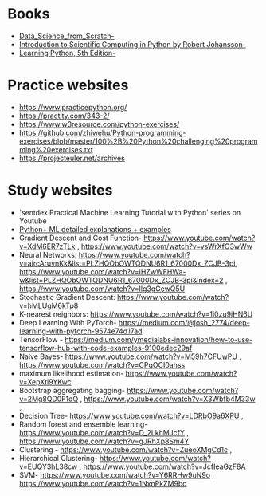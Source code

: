 # Books
* [Data_Science_from_Scratch-](http://math.ecnu.edu.cn/~lfzhou/seminar/[Joel_Grus]_Data_Science_from_Scratch_First_Princ.pdf)
* [Introduction to Scientific Computing in Python by Robert Johansson-](http://mmc.geofisica.unam.mx/femp/Herramientas/Lenguajes/Python/Learning%20Python,%205th%20Edition.pdf)
* [Learning Python, 5th Edition-](http://www-star.st-and.ac.uk/~pw31/CompAstro/IntroToPython.pdf)


# Practice websites
* https://www.practicepython.org/
* https://practity.com/343-2/
* https://www.w3resource.com/python-exercises/
* https://github.com/zhiwehu/Python-programming-exercises/blob/master/100%2B%20Python%20challenging%20programming%20exercises.txt
* https://projecteuler.net/archives

  
# Study websites
* 'sentdex Practical Machine Learning Tutorial with Python' series on Youtube   
* [Python+ ML detailed explanations + examples](https://stackabuse.com/tag/python/)  
* Gradient Descent and Cost Function- https://www.youtube.com/watch?v=XdM6ER7zTLk , https://www.youtube.com/watch?v=vsWrXfO3wWw 
* Neural Networks: https://www.youtube.com/watch?v=aircAruvnKk&list=PLZHQObOWTQDNU6R1_67000Dx_ZCJB-3pi, https://www.youtube.com/watch?v=IHZwWFHWa-w&list=PLZHQObOWTQDNU6R1_67000Dx_ZCJB-3pi&index=2 , https://www.youtube.com/watch?v=Ilg3gGewQ5U 
* Stochastic Gradient Descent: https://www.youtube.com/watch?v=hMLUgM6kTp8 
* K-nearest neighbors: https://www.youtube.com/watch?v=1i0zu9jHN6U 
* Deep Learning With PyTorch- https://medium.com/@josh_2774/deep-learning-with-pytorch-9574e74d17ad 
* TensorFlow - https://medium.com/ymedialabs-innovation/how-to-use-tensorflow-hub-with-code-examples-9100edec29af  
* Naive Bayes- https://www.youtube.com/watch?v=M59h7CFUwPU , https://www.youtube.com/watch?v=CPqOCI0ahss 
* maximum likelihood estimation- https://www.youtube.com/watch?v=XepXtl9YKwc 
* Bootstrap aggregating bagging- https://www.youtube.com/watch?v=2Mg8QD0F1dQ , https://www.youtube.com/watch?v=X3Wbfb4M33w , 
* Decision Tree- https://www.youtube.com/watch?v=LDRbO9a6XPU , 
* Random forest and ensemble learning- https://www.youtube.com/watch?v=D_2LkhMJcfY , https://www.youtube.com/watch?v=gJRhXp8Sm4Y 
* Clustering - https://www.youtube.com/watch?v=ZueoXMgCd1c , 
* Hierarchical Clustering- https://www.youtube.com/watch?v=EUQY3hL38cw , https://www.youtube.com/watch?v=JcfIeaGzF8A
* SVM- https://www.youtube.com/watch?v=Y6RRHw9uN9o , https://www.youtube.com/watch?v=1NxnPkZM9bc 



